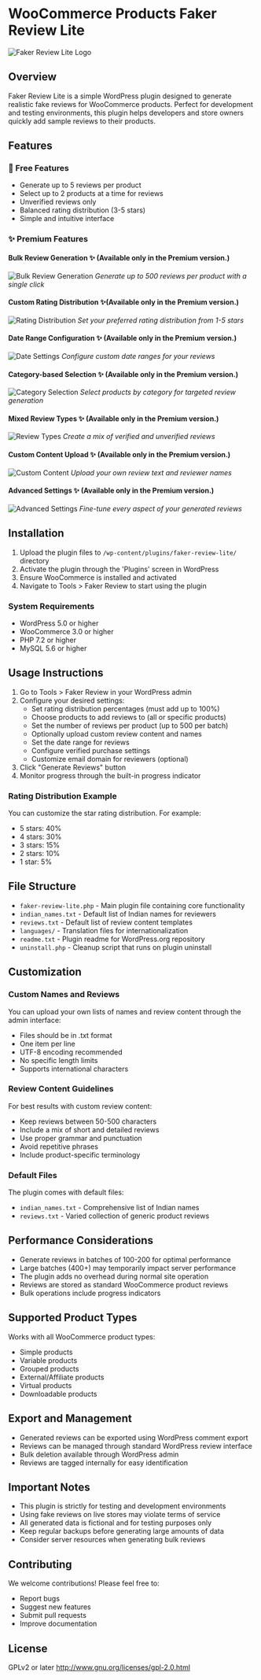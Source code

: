 # WooCommerce Products Faker Review Lite

![Faker Review Lite Logo](img/faker-review-logo.png)

## Overview

Faker Review Lite is a simple WordPress plugin designed to generate realistic fake reviews for WooCommerce products. Perfect for development and testing environments, this plugin helps developers and store owners quickly add sample reviews to their products.

## Features

### 🎁 Free Features
- Generate up to 5 reviews per product
- Select up to 2 products at a time for reviews
- Unverified reviews only
- Balanced rating distribution (3-5 stars)
- Simple and intuitive interface

### ✨ Premium Features 

#### Bulk Review Generation ✨ (Available only in the Premium version.)
![Bulk Review Generation](img/products.png)
*Generate up to 500 reviews per product with a single click*

#### Custom Rating Distribution ✨(Available only in the Premium version.)
![Rating Distribution](img/rating-distribution.png)
*Set your preferred rating distribution from 1-5 stars*

#### Date Range Configuration ✨ (Available only in the Premium version.)
![Date Settings](img/date-range.png)
*Configure custom date ranges for your reviews*

#### Category-based Selection ✨ (Available only in the Premium version.)
![Category Selection](img/category-select.png)
*Select products by category for targeted review generation*

#### Mixed Review Types ✨ (Available only in the Premium version.)
![Review Types](img/options.png)
*Create a mix of verified and unverified reviews*

#### Custom Content Upload ✨ (Available only in the Premium version.)
![Custom Content](img/content-settings.png)
*Upload your own review text and reviewer names*

#### Advanced Settings ✨ (Available only in the Premium version.)
![Advanced Settings](img/product-base.png)
*Fine-tune every aspect of your generated reviews*

## Installation

1. Upload the plugin files to `/wp-content/plugins/faker-review-lite/` directory
2. Activate the plugin through the 'Plugins' screen in WordPress
3. Ensure WooCommerce is installed and activated
4. Navigate to Tools > Faker Review to start using the plugin

### System Requirements

- WordPress 5.0 or higher
- WooCommerce 3.0 or higher
- PHP 7.2 or higher
- MySQL 5.6 or higher

## Usage Instructions

1. Go to Tools > Faker Review in your WordPress admin
2. Configure your desired settings:
   - Set rating distribution percentages (must add up to 100%)
   - Choose products to add reviews to (all or specific products)
   - Set the number of reviews per product (up to 500 per batch)
   - Optionally upload custom review content and names
   - Set the date range for reviews
   - Configure verified purchase settings
   - Customize email domain for reviewers (optional)
3. Click "Generate Reviews" button
4. Monitor progress through the built-in progress indicator

### Rating Distribution Example

You can customize the star rating distribution. For example:
- 5 stars: 40%
- 4 stars: 30%
- 3 stars: 15%
- 2 stars: 10%
- 1 star: 5%

## File Structure

- `faker-review-lite.php` - Main plugin file containing core functionality
- `indian_names.txt` - Default list of Indian names for reviewers
- `reviews.txt` - Default list of review content templates
- `languages/` - Translation files for internationalization
- `readme.txt` - Plugin readme for WordPress.org repository
- `uninstall.php` - Cleanup script that runs on plugin uninstall

## Customization

### Custom Names and Reviews

You can upload your own lists of names and review content through the admin interface:
- Files should be in .txt format
- One item per line
- UTF-8 encoding recommended
- No specific length limits
- Supports international characters

### Review Content Guidelines

For best results with custom review content:
- Keep reviews between 50-500 characters
- Include a mix of short and detailed reviews
- Use proper grammar and punctuation
- Avoid repetitive phrases
- Include product-specific terminology

### Default Files

The plugin comes with default files:
- `indian_names.txt` - Comprehensive list of Indian names
- `reviews.txt` - Varied collection of generic product reviews

## Performance Considerations

- Generate reviews in batches of 100-200 for optimal performance
- Large batches (400+) may temporarily impact server performance
- The plugin adds no overhead during normal site operation
- Reviews are stored as standard WooCommerce product reviews
- Bulk operations include progress indicators

## Supported Product Types

Works with all WooCommerce product types:
- Simple products
- Variable products
- Grouped products
- External/Affiliate products
- Virtual products
- Downloadable products

## Export and Management

- Generated reviews can be exported using WordPress comment export
- Reviews can be managed through standard WordPress review interface
- Bulk deletion available through WordPress admin
- Reviews are tagged internally for easy identification

## Important Notes

- This plugin is strictly for testing and development environments
- Using fake reviews on live stores may violate terms of service
- All generated data is fictional and for testing purposes only
- Keep regular backups before generating large amounts of data
- Consider server resources when generating bulk reviews

## Contributing

We welcome contributions! Please feel free to:
- Report bugs
- Suggest new features
- Submit pull requests
- Improve documentation

## License

GPLv2 or later
http://www.gnu.org/licenses/gpl-2.0.html
